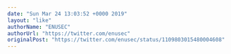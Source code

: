 ```yaml
---
date: "Sun Mar 24 13:03:52 +0000 2019"
layout: "like"
authorName: "ENUSEC"
authorUrl: "https://twitter.com/enusec"
originalPost: "https://twitter.com/enusec/status/1109803015480004608"
---
```

